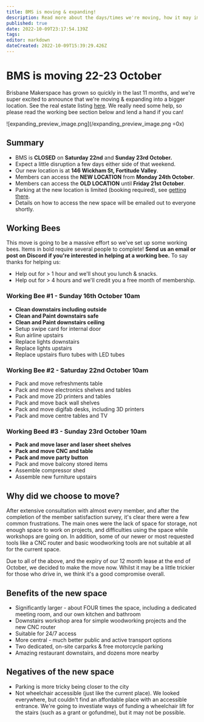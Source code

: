 ```yaml
---
title: BMS is moving & expanding!
description: Read more about the days/times we're moving, how it may impact you, and how you can help!
published: true
date: 2022-10-09T23:17:54.139Z
tags: 
editor: markdown
dateCreated: 2022-10-09T15:39:29.426Z
---
```


# BMS is moving 22-23 October
Brisbane Makerspace has grown so quickly in the last 11 months, and we're super excited to announce that we're moving & expanding into a bigger location. See the real estate listing [here](https://www.rhcommercial.com.au/brisbanenorth/properties/152-wickham-street-fortitude-valley-4006-queensland-153bf51a-589e-4ff5-b126-f4a6943505ff). We really need some help, so please read the working bee section below and lend a hand if you can!

![expanding_preview_image.png](/expanding_preview_image.png =0x)

## Summary
* BMS is **CLOSED** on **Saturday 22nd** and **Sunday 23rd October.**
* Expect a little disruption a few days either side of that weekend.
* Our new location is at **146 Wickham St, Fortitude Valley**.
* Members can access the **NEW LOCATION** from **Monday 24th October**.
* Members can access the **OLD LOCATION** until **Friday 21st October**.
* Parking at the new location is limited (booking required), see [getting there](/getting-there).
* Details on how to access the new space will be emailed out to everyone shortly.

## Working Bees
This move is going to be a massive effort so we've set up some working bees. Items in bold require several people to complete! **Send us an email or post on Discord if you're interested in helping at a working bee.** To say thanks for helping us:
* Help out for > 1 hour and we'll shout you lunch & snacks.
* Help out for > 4 hours and we'll credit you a free month of membership.

### Working Bee #1 - Sunday 16th October 10am
* **Clean downstairs including outside**
* **Clean and Paint downstairs safe**
* **Clean and Paint downstairs ceiling**
* Setup swipe card for internal door
* Run airline upstairs
* Replace lights downstairs
* Replace lights upstairs
* Replace upstairs fluro tubes with LED tubes

### Working Bee #2 - Saturday 22nd October 10am
* Pack and move refreshments table
* Pack and move electronics shelves and tables
* Pack and move 2D printers and tables
* Pack and move back wall shelves
* Pack and move digifab desks, including 3D printers
* Pack and move centre tables and TV

### Working Beed #3 - Sunday 23rd October 10am
* **Pack and move laser and laser sheet shelves**
* **Pack and move CNC and table**
* **Pack and move party button**
* Pack and move balcony stored items
* Assemble compressor shed
* Assemble new furniture upstairs

## Why did we choose to move?
After extensive consultation with almost every member, and after the completion of the member satisfaction survey, it's clear there were a few common frustrations. The main ones were the lack of space for storage, not enough space to work on projects, and difficulties using the space while workshops are going on. In addition, some of our newer or most requested tools like a CNC router and basic woodworking tools are not suitable at all for the current space.

Due to all of the above, and the expiry of our 12 month lease at the end of October, we decided to make the move now. Whilst it may be a little trickier for those who drive in, we think it's a good compromise overall.

## Benefits of the new space
* Significantly larger - about FOUR times the space, including a dedicated meeting room, and our own kitchen and bathroom
* Downstairs workshop area for simple woodworking projects and the new CNC router
* Suitable for 24/7 access
* More central - much better public and active transport options
* Two dedicated, on-site carparks & free motorcycle parking
* Amazing restaurant downstairs, and dozens more nearby

## Negatives of the new space
* Parking is more tricky being closer to the city
* Not wheelchair accessible (just like the current place). We looked everywhere, but couldn't find an affordable place with an accessible entrance. We're going to investiate ways of funding a wheelchair lift for the stairs (such as a grant or gofundme), but it may not be possible.
